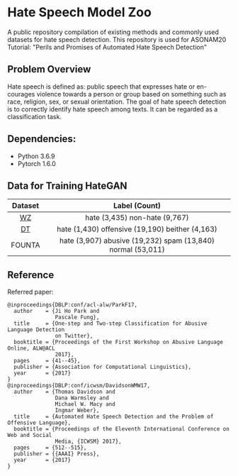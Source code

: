 # Hate Speech Model Zoo 

A public repository compilation of existing methods and commonly used datasets for hate speech detection. This repository is used for ASONAM20 Tutorial: "Perils and Promises of Automated Hate Speech Detection"

## Problem Overview  

Hate speech is defined as: public speech that expresses hate or en- courages violence towards a person or group based on something such as race, religion, sex, or sexual orientation. The goal of hate speech detection is to correctly identify hate speech among texts. It can be regarded as a classification task. 

## Dependencies:  

- Python 3.6.9
- Pytorch 1.6.0

## Data for Training HateGAN

| Dataset | Label (Count)                                     |
| :-----: | :-----------------------------------------------: | 
| [WZ](https://www.aclweb.org/anthology/W17-3006.pdf)      | hate (3,435) non-hate (9,767)                     |
| [DT](https://arxiv.org/pdf/1703.04009.pdf)      | hate (1,430) offensive (19,190) beither (4,163)   |
| FOUNTA  | hate (3,907) abusive (19,232) spam (13,840) normal (53,011)      |  

## Reference  
Referred paper:
```
@inproceedings{DBLP:conf/acl-alw/ParkF17,
  author    = {Ji Ho Park and
               Pascale Fung},
  title     = {One-step and Two-step Classification for Abusive Language Detection
               on Twitter},
  booktitle = {Proceedings of the First Workshop on Abusive Language Online, ALW@ACL
               2017},
  pages     = {41--45},
  publisher = {Association for Computational Linguistics},
  year      = {2017}
}
@inproceedings{DBLP:conf/icwsm/DavidsonWMW17,
  author    = {Thomas Davidson and
               Dana Warmsley and
               Michael W. Macy and
               Ingmar Weber},
  title     = {Automated Hate Speech Detection and the Problem of Offensive Language},
  booktitle = {Proceedings of the Eleventh International Conference on Web and Social
               Media, {ICWSM} 2017},
  pages     = {512--515},
  publisher = {{AAAI} Press},
  year      = {2017}
}
```